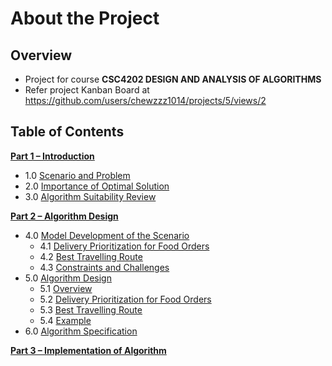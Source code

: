 # About the Project

## Overview

* Project for course **CSC4202 DESIGN AND ANALYSIS OF ALGORITHMS**
* Refer project Kanban Board at https://github.com/users/chewzzz1014/projects/5/views/2



## Table of Contents

[**Part 1 – Introduction**](part\_1\_introduction/)

* 1.0 [Scenario and Problem](Part\_1\_Introduction/1\_Scenario\_and\_Problem.md)
* 2.0 [Importance of Optimal Solution](part\_1\_introduction/2\_importance\_of\_optimal\_solution.md)
* 3.0 [Algorithm Suitability Review](part\_1\_introduction/3\_algorithms\_suitability\_review.md)

[**Part 2 – Algorithm Design**](part\_2\_algorithm\_design/)

* 4.0 [Model Development of the Scenario](part\_2\_algorithm\_design/4\_scenario\_model\_development/)
  * 4.1 [Delivery Prioritization for Food Orders](part\_2\_algorithm\_design/4\_scenario\_model\_development/4.1\_overview.md)
  * 4.2 [Best Travelling Route](part\_2\_algorithm\_design/4\_scenario\_model\_development/4.2-delivery-prioritization-for-food-orders.md)
  * 4.3 [Constraints and Challenges](part\_2\_algorithm\_design/4\_scenario\_model\_development/4.3\_best\_travelling\_route.md)
* 5.0 [Algorithm Design](part\_2\_algorithm\_design/5\_algorithm\_design/)
  * 5.1 [Overview](part\_2\_algorithm\_design/5\_algorithm\_design/5.1\_overview.md)
  * 5.2 [Delivery Prioritization for Food Orders](part\_2\_algorithm\_design/5\_algorithm\_design/5.2\_delivery\_prioritization\_for\_food\_orders.md)
  * 5.3 [Best Travelling Route](part\_2\_algorithm\_design/5\_algorithm\_design/5.3\_best\_travelling\_route.md)
  * 5.4 [Example](part\_2\_algorithm\_design/5\_algorithm\_design/5.4\_example.md)
* 6.0 [Algorithm Specification](Part\_2\_Algorithm\_Design/6\_Algorithm\_Specification.md)

[**Part 3 – Implementation of Algorithm**](part\_3\_implementation/)
